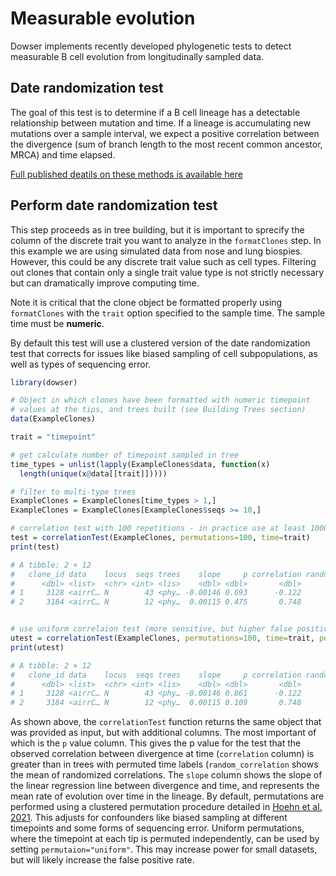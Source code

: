 # Measurable evolution

Dowser implements recently developed phylogenetic tests to detect measurable B cell evolution from longitudinally sampled data.

## Date randomization test

The goal of this test is to determine if a B cell lineage has a detectable relationship between mutation and time. If a lineage is accumulating new mutations over a sample interval, we expect a positive correlation between the divergence (sum of branch length to the most recent common ancestor, MRCA) and time elapsed. 

[Full published deatils on these methods is available here](https://elifesciences.org/articles/70873)

## Perform date randomization test

This step proceeds as in tree building, but it is important to sprecify the column of the discrete trait you want to analyze in the `formatClones` step. In this example we are using simulated data from nose and lung biospies. However, this could be any discrete trait value such as cell types. Filtering out clones that contain only a single trait value type is not strictly necessary but can dramatically improve computing time.

Note it is critical that the clone object be formatted properly using `formatClones` with the `trait` option specified to the sample time. The sample time must be **numeric**.

By default this test will use a clustered version of the date randomization test that corrects for issues like biased sampling of cell subpopulations, as well as types of sequencing error.


```r
library(dowser)

# Object in which clones have been formatted with numeric timepoint 
# values at the tips, and trees built (see Building Trees section)
data(ExampleClones)

trait = "timepoint"

# get calculate number of timepoint sampled in tree
time_types = unlist(lapply(ExampleClones$data, function(x)
  length(unique(x@data[[trait]]))))

# filter to multi-type trees
ExampleClones = ExampleClones[time_types > 1,]
ExampleClones = ExampleClones[ExampleClones$seqs >= 10,]

# correlation test with 100 repetitions - in practice use at least 1000
test = correlationTest(ExampleClones, permutations=100, time=trait)
print(test)

# A tibble: 2 × 12
#   clone_id data    locus  seqs trees    slope     p correlation random_correlat…
#      <dbl> <list>  <chr> <int> <lis>    <dbl> <dbl>       <dbl>            <dbl>
# 1     3128 <airrC… N        43 <phy… -0.00146 0.693      -0.122          -0.0237
# 2     3184 <airrC… N        12 <phy…  0.00115 0.475       0.748          -0.0449


# use uniform correlaion test (more sensitive, but higher false positive rate)
utest = correlationTest(ExampleClones, permutations=100, time=trait, permutation="uniform")
print(utest)

# A tibble: 2 × 12
#   clone_id data    locus  seqs trees    slope     p correlation random_correlat…
#      <dbl> <list>  <chr> <int> <lis>    <dbl> <dbl>       <dbl>            <dbl>
# 1     3128 <airrC… N        43 <phy… -0.00146 0.861      -0.122          0.00934
# 2     3184 <airrC… N        12 <phy…  0.00115 0.109       0.748         -0.0440 
```


As shown above, the `correlationTest` function returns the same object that was provided as input, but with additional columns. The most important of which is the `p` value column. This gives the p value for the test that the observed correlation between divergence at time (`correlation` column) is greater than in trees with permuted time labels (`random_correlation` shows the mean of randomized correlations. The `slope` column shows the slope of the linear regression line between divergence and time, and represents the mean rate of evolution over time in the lineage. By default, permutations are performed using a clustered permutation procedure detailed in [Hoehn et al. 2021](https://elifesciences.org/articles/70873). This adjusts for confounders like biased sampling at different timepoints and some forms of sequencing error. Uniform permutations, where the timepoint at each tip is permuted independently, can be used by setting `permutaion="uniform"`. This may increase power for small datasets, but will likely increase the false positive rate.
